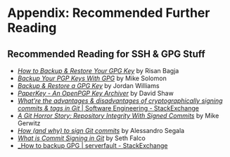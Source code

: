 # Appendix: Recommended Further Reading

## Recommended Reading for SSH & GPG Stuff

- [_How to Backup & Restore Your GPG Key_][risan bagja] by Risan Bagja
- [_Backup Your PGP Keys With GPG_][msol] by Mike Solomon
- [_Backup & Restore a GPG Key_][jwillkers] by Jordan Williams
- [_PaperKey - An OpenPGP Key Archiver_][paperkey] by David Shaw
- [_What're the advantages & disadvantages of cryptographically signing commits
  & tags in Git_ | Software Engineering -
  StackExchange][stackexchange | merits/demerits of signing git commits & tags]
- [_A Git Horror Story: Repository Integrity With Signed Commits_][mike gerwitz]
  by Mike Gerwitz
- [_How (and why) to sign Git commits_][with blue ink] by Alessandro Segala
- [_What is Commit Signing in Git_][freecodecamp | what's git commit signing?]
  by Seth Falco
- [_How to backup GPG | serverfault - StackExchange][StackExchange | How to backup GPG]

<!-- prettier-ignore-start -->

<!-- Reference links -->
[StackExchange | How to backup GPG]: https://serverfault.com/questions/86048/how-to-backup-gpg
[Risan Bagja]: https://risanb.com/code/backup-restore-gpg-key
[MSOL]: https://msol.io/blog/tech/back-up-your-pgp-keys-with-gpg/
[JWillkers]: https://www.jwillikers.com/backup-and-restore-a-gpg-key
[PaperKey]: https://www.jabberwocky.com/software/paperkey/
[StackExchange | Merits/Demerits of signing git commits & tags]: https://softwareengineering.stackexchange.com/questions/212192/what-are-the-advantages-and-disadvantages-of-cryptographically-signing-commits-a
[Mike Gerwitz]: https://mikegerwitz.com/2012/05/a-git-horror-story-repository-integrity-with-signed-commits
[With Blue Ink]: https://withblue.ink/2020/05/17/how-and-why-to-sign-git-commits.html
[freeCodeCamp | What's git commit signing?]: https://www.freecodecamp.org/news/what-is-commit-signing-in-git/

<!-- prettier-ignore-end-->
